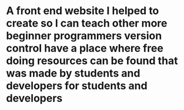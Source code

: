 # A front end website I helped to create so I can teach other more beginner programmers version control have a place where free doing resources can be found that was made by students and developers for students and developers
